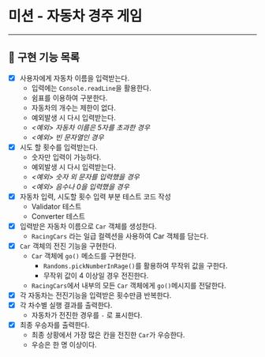 # 미션 - 자동차 경주 게임

---

## 📑 구현 기능 목록

- [x] 사용자에게 자동차 이름을 입력받는다.
  - 입력에는 `Console.readLine`을 활용한다. 
  - 쉼표를 이용하여 구분한다.
  - 자동차의 개수는 제한이 없다.
  - 예외발생 시 다시 입력받는다.
  - _<예외> 자동차 이름은 5자를 초과한 경우_
  - _<예외> 빈 문자열인 경우_
- [x] 시도 할 횟수를 입력받는다.
  - 숫자만 입력이 가능하다.
  - 예외발생 시 다시 입력받는다.
  - _<예외> 숫자 외 문자를 입력했을 경우_
  - _<예외> 음수나 0을 입력했을 경우_
- [x] 자동차 입력, 시도할 횟수 입력 부분 테스트 코드 작성
  - Validator 테스트
  - Converter 테스트
- [x] 입력받은 자동차 이름으로 `Car` 객체를 생성한다.
    - `RacingCars` 라는 일급 컬렉션을 사용하여 Car 객체를 담는다.
- [x] `Car` 객체의 전진 기능을 구현한다.
  - `Car` 객체에 `go()` 메소드를 구현한다.
    - `Randoms.pickNumberInRage()`를 활용하여 무작위 값을 구한다.
    - 무작위 값이 4 이상일 경우 전진한다.
  - `RacingCars`에서 내부의 모든 `Car` 객체에게 `go()`메시지를 전달한다.
- [x] 각 자동차는 전진기능을 입력받은 횟수만큼 반복한다.
- [x] 각 차수별 실행 결과를 출력한다.
  - 자동차가 전진한 경우를 `-` 로 표시한다.
- [x] 최종 우승자를 출력한다. 
  - 최종 상황에서 가장 많은 칸을 전진한 `Car`가 우승한다.
  - 우승은 한 명 이상이다.
